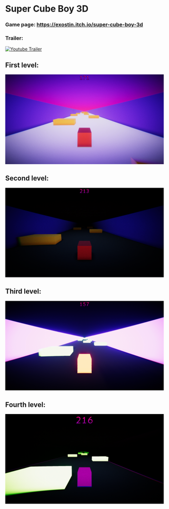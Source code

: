 # Super Cube Boy 3D

### Game page: https://exostin.itch.io/super-cube-boy-3d

### Trailer: 
[![Youtube Trailer](https://img.youtube.com/vi/msFkwNSeoG0/maxresdefault.jpg)](https://www.youtube.com/watch?v=msFkwNSeoG0)

## First level: 
![First level screenshot](/Screenshots/FirstLevel.png)

## Second level: 
![Second level screenshot](/Screenshots/SecondLevel.png)

## Third level: 
![Third level screenshot](/Screenshots/ThirdLevel.png)

## Fourth level: 
![Fourth level screenshot](/Screenshots/FourthLevel.png)
